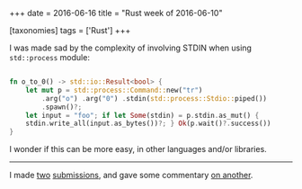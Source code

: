 +++
date = 2016-06-16
title = "Rust week of 2016-06-10"

[taxonomies]
tags = ['Rust']
+++

I was made sad by the complexity of involving STDIN when using
`std::process` module:

```rust

fn o_to_0() -> std::io::Result<bool> {
    let mut p = std::process::Command::new("tr")
        .arg("o") .arg("0") .stdin(std::process::Stdio::piped())
        .spawn()?;
    let input = "foo"; if let Some(stdin) = p.stdin.as_mut() {
    stdin.write_all(input.as_bytes())?; } Ok(p.wait()?.success())
}
```

I wonder if this can be more easy, in other languages and/or libraries.

---

I made [two][] [submissions], and gave some commentary [on another].

  [two]: https://github.com/uutils/coreutils/pull/899
  [submissions]: https://github.com/rust-lang/rust/pull/34314
  [on another]: https://github.com/rust-lang/rust/pull/34114
